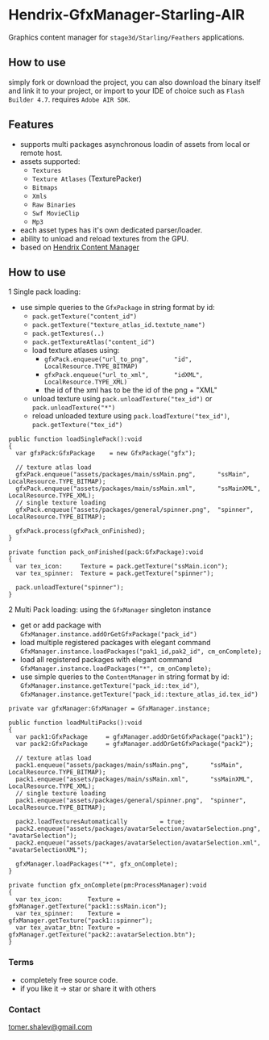 # Hendrix-GfxManager-Starling-AIR
Graphics content manager for `stage3d/Starling/Feathers` applications.

## How to use
simply fork or download the project, you can also download the binary itself and link it
to your project, or import to your IDE of choice such as `Flash Builder 4.7`. requires `Adobe AIR SDK`.

## Features
- supports multi packages asynchronous loadin of assets from local or remote host.
- assets supported:
  - `Textures`
  - `Texture Atlases` (TexturePacker) 
  - `Bitmaps`
  - `Xmls`
  - `Raw Binaries`
  - `Swf MovieClip`
  - `Mp3`
- each asset types has it's own dedicated parser/loader.
- ability to unload and reload textures from the GPU.
- based on [Hendrix Content Manager](https://github.com/HendrixString/Hendrix-ContentManager-Air-as3)

## How to use
1 Single pack loading:

* use simple queries to the `GfxPackage` in string format by id:
  - `pack.getTexture("content_id")`
  - `pack.getTexture("texture_atlas_id.textute_name")`
  - `pack.getTextures(..)`
  - `pack.getTextureAtlas("content_id")`
  - load texture atlases using:
    - `gfxPack.enqueue("url_to_png",       "id",     LocalResource.TYPE_BITMAP)` 
    - `gfxPack.enqueue("url_to_xml",       "idXML", LocalResource.TYPE_XML)`
    - the id of the xml has to be the id of the png + "XML"
  - unload texture using `pack.unloadTexture("tex_id")` or `pack.unloadTexture("*")`
  - reload unloaded texture using `pack.loadTexture("tex_id")`, `pack.getTexture("tex_id")`
```
public function loadSinglePack():void
{      
  var gfxPack:GfxPackage    = new GfxPackage("gfx");
  
  // texture atlas load
  gfxPack.enqueue("assets/packages/main/ssMain.png",      "ssMain",     LocalResource.TYPE_BITMAP);
  gfxPack.enqueue("assets/packages/main/ssMain.xml",      "ssMainXML",  LocalResource.TYPE_XML);
  // single texture loading
  gfxPack.enqueue("assets/packages/general/spinner.png",  "spinner",    LocalResource.TYPE_BITMAP);
  
  gfxPack.process(gfxPack_onFinished);
}

private function pack_onFinished(pack:GfxPackage):void
{
  var tex_icon:     Texture = pack.getTexture("ssMain.icon");
  var tex_spinner:  Texture = pack.getTexture("spinner");
  
  pack.unloadTexture("spinner");
}

```

2 Multi Pack loading: using the `GfxManager` singleton instance

* get or add package with `GfxManager.instance.addOrGetGfxPackage("pack_id")`
* load multiple registered packages with elegant command `GfxManager.instance.loadPackages("pak1_id,pak2_id", cm_onComplete);`
* load all registered packages with elegant command `GfxManager.instance.loadPackages("*", cm_onComplete);`
* use simple queries to the `ContentManager` in string format by id:
`GfxManager.instance.getTexture("pack_id::tex_id")`, `GfxManager.instance.getTexture("pack_id::texture_atlas_id.tex_id")`

```
private var gfxManager:GfxManager = GfxManager.instance;

public function loadMultiPacks():void
{      
  var pack1:GfxPackage     = gfxManager.addOrGetGfxPackage("pack1");
  var pack2:GfxPackage     = gfxManager.addOrGetGfxPackage("pack2");
  
  // texture atlas load
  pack1.enqueue("assets/packages/main/ssMain.png",      "ssMain",     LocalResource.TYPE_BITMAP);
  pack1.enqueue("assets/packages/main/ssMain.xml",      "ssMainXML",  LocalResource.TYPE_XML);
  // single texture loading
  pack1.enqueue("assets/packages/general/spinner.png",  "spinner",    LocalResource.TYPE_BITMAP);  
  
  pack2.loadTexturesAutomatically         = true;
  pack2.enqueue("assets/packages/avatarSelection/avatarSelection.png", "avatarSelection");
  pack2.enqueue("assets/packages/avatarSelection/avatarSelection.xml", "avatarSelectionXML");
  
  gfxManager.loadPackages("*", gfx_onComplete);
}

private function gfx_onComplete(pm:ProcessManager):void
{
  var tex_icon:       Texture = gfxManager.getTexture("pack1::ssMain.icon");
  var tex_spinner:    Texture = gfxManager.getTexture("pack1::spinner");
  var tex_avatar_btn: Texture = gfxManager.getTexture("pack2::avatarSelection.btn");  
}
```

### Terms
* completely free source code.
* if you like it -> star or share it with others

### Contact
[tomer.shalev@gmail.com](tomer.shalev@gmail.com)
